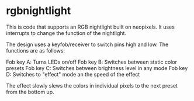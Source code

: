 rgbnightlight
=============
This is code that supports an RGB nightlight built on neopixels.
It uses interrupts to change the function of the nightlight.

The design uses a keyfob/receiver to switch pins high and low.
The functions are as follows:

Fob key A:  Turns LEDs on/off
Fob key B:  Switches between static color presets
Fob key C:  Switches between brightness level in any mode
Fob key D:  Switches to "effect" mode an the speed of the effect

The effect slowly slews the colors in individual pixels to the next preset from the bottom up.

